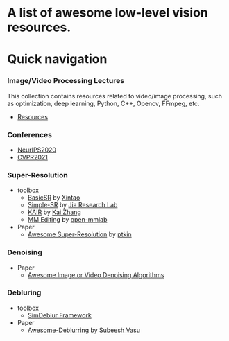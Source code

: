# A list of awesome low-level vision resources.

# Quick navigation

### Image/Video Processing Lectures
This collection contains resources related to video/image processing, such as optimization, deep learning, Python, C++, Opencv, FFmpeg, etc.
 - [Resources](https://github.com/melo2109/Image-Processing-Video-Lectures)


### Conferences
- [NeurIPS2020](nips2020.md)
- [CVPR2021](cvpr2021.md)

### Super-Resolution
- toolbox
  - [BasicSR](https://github.com/xinntao/BasicSR) by [Xintao](https://github.com/xinntao)
  - [Simple-SR](https://github.com/Jia-Research-Lab/Simple-SR) by [Jia Research Lab](https://github.com/Jia-Research-Lab)
  - [KAIR](https://github.com/cszn/KAIR) by [Kai Zhang](https://github.com/cszn)
  - [MM Editing](https://github.com/open-mmlab/mmediting) by [open-mmlab](https://github.com/open-mmlab)
- Paper
  - [Awesome Super-Resolution](SR_Survey.md) by [ptkin](https://github.com/ptkin)
### Denoising
- Paper
  - [Awesome Image or Video Denoising Algorithms](https://github.com/z-bingo/awesome-image-denoising-state-of-the-art)


### Debluring
- toolbox
  - [SimDeblur Framework](https://github.com/ljzycmd/SimDeblur)
- Paper
  - [Awesome-Deblurring](https://github.com/subeeshvasu/Awesome-Deblurring) by [Subeesh Vasu](https://github.com/subeeshvasu)
